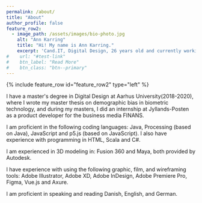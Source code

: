 ```yaml
---
permalink: /about/
title: "About"
author_profile: false
feature_row2:
  - image_path: /assets/images/bio-photo.jpg
    alt: "Ann Karring"
    title: "Hi! My name is Ann Karring."
    excerpt: 'Cand.IT, Digital Design, 26 years old and currently working as a research assistant at Aarhus University which I have done since August 2020 as well as working as a middle manager of Aarhus University's [Digital Design Lab](https://ddlab.au.dk/) (DD Lab) since February 2022.'
#    url: "#test-link"
#    btn_label: "Read More"
#    btn_class: "btn--primary"
---
```


{% include feature_row id="feature_row2" type="left" %}

I have a master's degree in Digital Design at Aarhus University(2018-2020), where I wrote my master thesis on demographic bias in biometric technology, and during my masters, I did an internship at Jyllands-Posten as a product developer for the business media FINANS.

I am proficient in the following coding languages: Java, Processing (based on Java), JavaScript and p5.js (based on JavaScript).
I also have experience with programming in HTML, Scala and C#.

I am experienced in 3D modeling in: Fusion 360 and Maya, both provided by Autodesk.

I have experience with using the following graphic, film, and wireframing tools: Adobe Illustrator, Adobe XD, Adobe InDesign, Adobe Premiere Pro, Figma, Vue.js and Axure.

I am proficient in speaking and reading Danish, English, and German.
